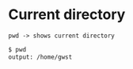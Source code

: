 # Current directory



```
pwd -> shows current directory
```

```bash
$ pwd
output: /home/gwst
```
